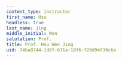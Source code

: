 ```yaml
---
content_type: instructor
first_name: Hsu
headless: true
last_name: Jing
middle_initial: Wen
salutation: Prof.
title: Prof. Hsu Wen Jing
uid: 74ba8744-1d8f-671a-18f6-f20d94f30c6a
---
```

